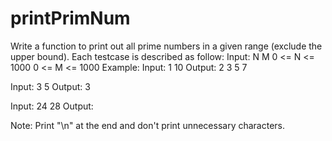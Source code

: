 # printPrimNum
Write a function to print out all prime numbers in a given range (exclude the upper bound). Each testcase is described as follow:
Input: N M
0 <= N <= 1000
0 <= M <= 1000
Example:
Input: 1 10
Output: 2 3 5 7

Input: 3 5
Output: 3

Input: 24 28
Output:

Note: Print "\n" at the end and don't print unnecessary characters.
